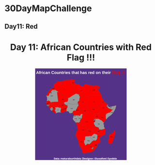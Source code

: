 # 30DayMapChallenge 

## Day11: Red

<h1 align="center"> Day 11: African Countries with Red Flag !!! </h1>
  
  <p align="center">
    <img src="https://github.com/BB1464/30DayMapChallenge/blob/master/2022/Day11-Red/Day11.png" width="60%">
      </p>
      
      
      
      
      
      
      
      
      
      
      
    
    
    
    




